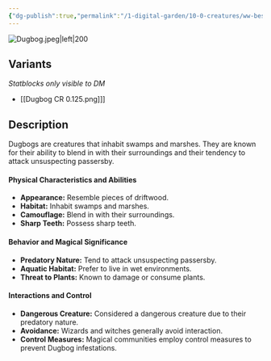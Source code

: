```yaml
---
{"dg-publish":true,"permalink":"/1-digital-garden/10-0-creatures/ww-bestiary/dugbog/","tags":["#creature","beast"]}
---
```


![Dugbog.jpeg|left|200](/img/user/1%20DIGITAL%20GARDEN/10.0%20CREATURES/(Attachments)/WW%20Bestiary/Dugbog.jpeg)

## Variants
*Statblocks only visible to DM*
- [[Dugbog CR 0.125.png]]]

## Description

Dugbogs are creatures that inhabit swamps and marshes. They are known for their ability to blend in with their surroundings and their tendency to attack unsuspecting passersby.

#### Physical Characteristics and Abilities

* **Appearance:** Resemble pieces of driftwood.
* **Habitat:** Inhabit swamps and marshes.
* **Camouflage:** Blend in with their surroundings.
* **Sharp Teeth:** Possess sharp teeth.

#### Behavior and Magical Significance

* **Predatory Nature:** Tend to attack unsuspecting passersby.
* **Aquatic Habitat:** Prefer to live in wet environments.
* **Threat to Plants:** Known to damage or consume plants.

#### Interactions and Control

* **Dangerous Creature:** Considered a dangerous creature due to their predatory nature.
* **Avoidance:** Wizards and witches generally avoid interaction.
* **Control Measures:** Magical communities employ control measures to prevent Dugbog infestations.